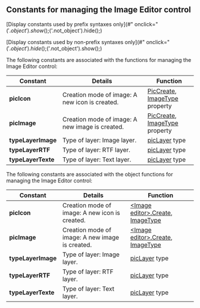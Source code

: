 
## Constants for managing the Image Editor control
			

[Display constants used by prefix syntaxes only](#" onclick="$('.object').show();$('.not_object').hide();)

[Display constants used by non-prefix syntaxes only](#" onclick="$('.object').hide();$('.not_object').show();)

<a name="NOTE1"></a>
<a name="NOTE1_1"></a>
The following constants are associated with the functions for managing the Image Editor control:

| Constant | Details | Function |
| --- | --- | --- |
| **picIcon** | Creation mode of image: A new icon is created. | [PicCreate](../WDLang1/1000023380.md), <br>[ImageType](../Proprietes/1000023516.md) property |
| **picImage** | Creation mode of image: A new image is created. | [PicCreate](../WDLang1/1000023380.md), <br>[ImageType](../Proprietes/1000023516.md) property |
| **typeLayerImage** | Type of layer: Image layer. | [picLayer](../WDLang1/1000024604.md) type |
| **typeLayerRTF** | Type of layer: RTF layer. | [picLayer](../WDLang1/1000024604.md) type |
| **typeLayerTexte** | Type of layer: Text layer. | [picLayer](../WDLang1/1000024604.md) type |




The following constants are associated with the object functions for managing the Image Editor control:

| Constant | Details | Function |
| --- | --- | --- |
| **picIcon** | Creation mode of image: A new icon is created. | [&lt;Image editor&gt;.Create](../WDLang1/1000023430.md), [ImageType](../Proprietes/1000023516.md) |
| **picImage** | Creation mode of image: A new image is created. | [&lt;Image editor&gt;.Create](../WDLang1/1000023430.md), [ImageType](../Proprietes/1000023516.md) |
| **typeLayerImage** | Type of layer: Image layer. | [picLayer](../WDLang1/1000024604.md) type |
| **typeLayerRTF** | Type of layer: RTF layer. | [picLayer](../WDLang1/1000024604.md) type |
| **typeLayerTexte** | Type of layer: Text layer. | [picLayer](../WDLang1/1000024604.md) type |





